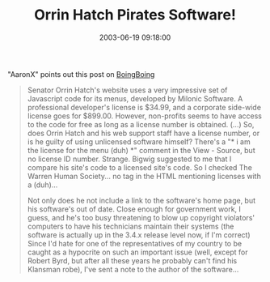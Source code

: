 ﻿---
layout: post
title: "Orrin Hatch Pirates Software!"
comments: false
date: 2003-06-19 09:18:00
updated: 2004-05-03 20:29:00
categories:
 - Opinions, Politics, Rants
 - Technology
subtext-id: 99f7c7e7-956f-4b9e-8c31-e98770e0cffd
alias: /blog/Orrin-Hatch-Pirates-Software!.aspx
---


"AaronX" points out this post on [BoingBoing](http://boingboing.net/)

> Senator Orrin Hatch's website uses a very impressive set of Javascript code for its menus, developed by Milonic Software. A professional developer's license is $34.99, and a corporate side-wide license goes for $899.00. However, non-profits seems to have access to the code for free as long as a license number is obtained. (...) So, does Orrin Hatch and his web support staff have a license number, or is he guilty of using unlicensed software himself? There's a "* i am the license for the menu (duh) *" comment in the View - Source, but no license ID number. Strange. Bigwig suggested to me that I compare his site's code to a licensed site's code. So I checked The Warren Human Society... no tag in the HTML mentioning licenses with a (duh)... 
> 
> Not only does he not include a link to the software's home page, but his software's out of date. Close enough for government work, I guess, and he's too busy threatening to blow up copyright violators' computers to have his technicians maintain their systems (the software is actually up in the 3.4.x release level now, if I'm correct) Since I'd hate for one of the representatives of my country to be caught as a hypocrite on such an important issue (well, except for Robert Byrd, but after all these years he probably can't find his Klansman robe), I've sent a note to the author of the software... 
